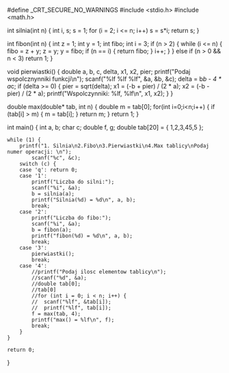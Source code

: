 #define _CRT_SECURE_NO_WARNINGS
#include <stdio.h>
#include <math.h>

int silnia(int n) {
	int i, s;
	s = 1;
	for (i = 2; i <= n; i++)
		s = s*i;
		return s;
}

int fibon(int n) {
	int z = 1;
	int y = 1;
	int fibo;
	int i = 3;
	if (n > 2) {
		while (i <= n) {
			fibo = z + y;
			z = y;
			y = fibo;
				if (n == i) { return fibo; }
				i++;
		}
				}
	else if (n > 0 && n < 3)
		return 1;
}

void pierwiastki() {
	double a, b, c, delta, x1, x2, pier;
	printf("Podaj wspolcznynniki funkcji\n");
	scanf("%lf %lf %lf", &a, &b, &c);
	delta = b*b - 4 * a*c;
	if (delta >= 0) {
		pier = sqrt(delta);
		x1 = (-b + pier) / (2 * a);
		x2 = (-b - pier) / (2 * a);
		printf("Wspolczynniki: %lf, %lf\n", x1, x2);
	}
}

double max(double* tab, int n) {
	double m = tab[0];
	for(int i=0;i<n;i++)
	{
		if (tab[i] > m) { m = tab[i]; }
		return m;
	}
	return 1;
}

int main() {
	int a, b;
	char c;
	double f, g;
	double tab[20] = { 1,2,3,45,5 };


	while (1) {
		printf("1. Silnia\n2.Fibo\n3.Pierwiastki\n4.Max tablicy\nPodaj numer operacji: \n");
			scanf("%c", &c);
		switch (c) {
		case 'q': return 0;
		case '1':
			printf("Liczba do silni:");
			scanf("%i", &a);
			b = silnia(a);
			printf("Silnia(%d) = %d\n", a, b);
			break;
		case '2':
			printf("Liczba do fibo:");
			scanf("%i", &a);
			b = fibon(a);
			printf("fibon(%d) = %d\n", a, b);
			break;
		case '3':
			pierwiastki();
			break;
		case '4':
			//printf("Podaj ilosc elementow tablicy\n");
			//scanf("%d", &a);
			//double tab[0];
			//tab[0]
			//for (int i = 0; i < n; i++) {
			//	scanf("%lf", &tab[i]);
			//	printf("%lf", tab[i]);
			f = max(tab, 4);
			printf("max() = %lf\n", f);
			break;
		}
	}

	return 0;
}
